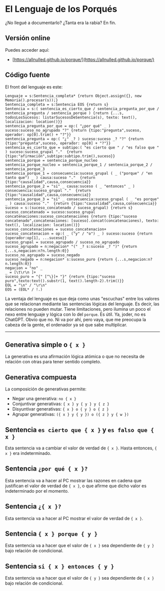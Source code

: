 # El Lenguaje de los Porqués

¿No llegué a documentarlo? ¿Tanta era la rabia? En fin.

## Versión online

Puedes acceder aquí:

  - [https://allnulled.github.io/porque/](https://allnulled.github.io/porque/)

## Código fuente

El front del lenguaje es este:

```pegjs
Lenguaje = s:Sentencia_completa* {return Object.assign({}, new Memoria().procesar(s));}
Sentencia_completa = s:Sentencia EOS {return s}
Sentencia = s:( sentencia_es_cierto_que / sentencia_pregunta_por_que / sentencia_pregunta / sentencia_porque ) {return {...s, todosLosSucesos: listarSucesosDeSentencia(s), texto: text(), localizacion: location()}}
sentencia_pregunta_por_que = op:( "¿por qué" _ ) suceso:suceso_no_agrupado "?" {return {tipo:"pregunta",suceso, operador: op[0].trim() + "?"}}
sentencia_pregunta = op:( "¿" _? ) suceso:suceso _? "?" {return {tipo:"pregunta",suceso, operador: op[0] + "?"}}
sentencia_es_cierto_que = subtipo:( "es cierto que " / "es falso que " ) suceso:suceso_grupal "."  {return {tipo:"afirmación",subtipo:subtipo.trim(),suceso}}
sentencia_porque = sentencia_porque_nucleo
sentencia_porque_nucleo = sentencia_porque_1 / sentencia_porque_2 / sentencia_porque_3
sentencia_porque_1 = consecuencia:suceso_grupal ( _ ("porque" / "en tanto que") _ ) causa:suceso "."  {return {tipo:"causalidad",causa,consecuencia}}
sentencia_porque_2 = "si" _ causa:suceso ( _ "entonces" _ ) consecuencia:suceso_grupal "."  {return {tipo:"causalidad",causa,consecuencia}}
sentencia_porque_3 = "si" _ consecuencia:suceso_grupal ( _ "es porque" _ ) causa:suceso "."  {return {tipo:"causalidad",causa,consecuencia}}
suceso = s:(suceso_concatenado / suceso_grupal) {return s}
suceso_concatenado = suceso:suceso_grupal concatenaciones:suceso_concatenaciones {return {tipo:"suceso concatenado",concatenaciones: [suceso].concat(concatenaciones), texto: text(), localizacion: location()}}
suceso_concatenaciones = suceso_concatenacion+
suceso_concatenacion = op:( _ ("y" / "o") _ ) suceso:suceso {return {operador:op[1], ...suceso}}
suceso_grupal = suceso_agrupado / suceso_no_agrupado
suceso_agrupado = n:negacion* "(" _? s:suceso _? ")" {return {...s,negacion:n?n.length:0}}
suceso_no_agrupado = suceso_negado
suceso_negado = n:negacion* s:suceso_puro {return {...s,negacion:n?n.length:0}}
negacion = "no" _
_ = [\t\r\n ]+
suceso_puro = "{" [^\}]+ "}" {return {tipo:"suceso puro",texto:text().substr(1, text().length-2).trim()}}
EOL = "\n" / "\r\n"
EOS = (EOL* / !.)
```

La ventaja del lenguaje es que deja como unas "escuchas" entre los valores que se relacionan mediante las sentencias lógicas del lenguaje. Es decir, las relaciones no pueden mutar. Tiene limitaciones, pero ilumina un poco el nexo entre lenguaje y lógica con lo del `porque`. Es útil. Ya, joder, no es ChatGPT. Obvio que no. Ni va por ahí, pero vaya, que me preocupa la cabeza de la gente, el ordenador ya sé que sabe multiplicar.

-----

## Generativa simple o `{ x }`

La generativa es una afirmación lógica atómica o que no necesita de relación con otras para tener sentido completo.

## Generativa compuesta

La composición de generativas permite:

  - Negar una generativa: `no { x }`
  - Conjuntivar generativas: `{ x } y { y } y { z }`
  - Disyuntivar generativas: `{ x } o { y } o { z }`
  - Agrupar generativas: `({ x } y { y }) o ({ z } y { w })`

## Sentencia `es cierto que { x }` y `es falso que { x }`

Esta sentencia va a cambiar el valor de verdad de `{ x }`. Hasta entonces, `{ x }` era indeterminado.

## Sentencia `¿por qué { x }?`

Esta sentencia va a hacer al PC mostrar las razones en cadena que justifican el valor de verdad de `{ x }`, o que afirme que dicho valor es indeterminado por el momento.

## Sentencia `¿{ x }?`

Esta sentencia va a hacer al PC mostrar el valor de verdad de `{ x }`.

## Sentencia `{ x } porque { y }`

Esta sentencia va a hacer que el valor de `{ x }` sea dependiente de `{ y }` bajo relación de condicional.

## Sentencia `si { x } entonces { y }`

Esta sentencia va a hacer que el valor de `{ y }` sea dependiente de `{ x }` bajo relación de condicional.


